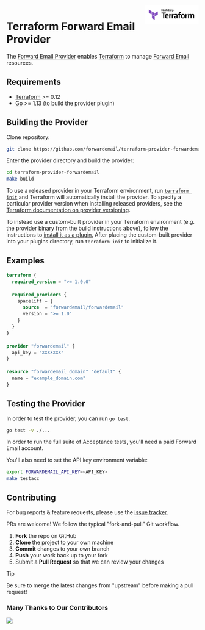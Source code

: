 <a href="https://terraform.io">
  <picture>
    <source media="(prefers-color-scheme: dark)" srcset=".github/terraform_logo_dark.svg">
    <source media="(prefers-color-scheme: light)" srcset=".github/terraform_logo_light.svg">
    <img src=".github/terraform_logo_light.svg" alt="Terraform logo" title="Terraform" align="right" height="50">
  </picture>
</a>

# Terraform Forward Email Provider

The [Forward Email Provider]([https://registry.terraform.io/providers/](https://registry.terraform.io/providers/forwardemail/forwardemail/latest)) enables [Terraform](https://terraform.io) to manage [Forward Email](https://forwardemail.net/) resources.

## Requirements

- [Terraform](https://www.terraform.io/downloads.html) >= 0.12
- [Go](https://golang.org/doc/install) >= 1.13 (to build the provider plugin)

## Building the Provider

Clone repository:

```sh
git clone https://github.com/forwardemail/terraform-provider-forwardemail.git
```

Enter the provider directory and build the provider:

```sh
cd terraform-provider-forwardemail
make build
```

To use a released provider in your Terraform environment, run [`terraform init`](https://www.terraform.io/docs/commands/init.html) and Terraform will automatically install the provider. To specify a particular provider version when installing released providers, see the [Terraform documentation on provider versioning](https://www.terraform.io/docs/configuration/providers.html#version-provider-versions).

To instead use a custom-built provider in your Terraform environment (e.g. the provider binary from the build instructions above), follow the instructions to [install it as a plugin.](https://www.terraform.io/docs/plugins/basics.html#installing-plugins) After placing the custom-built provider into your plugins directory, run `terraform init` to initialize it.

## Examples

```terraform
terraform {
  required_version = ">= 1.0.0"

  required_providers {
    spacelift = {
      source  = "forwardemail/forwardemail"
      version = ">= 1.0"
    }
  }
}

provider "forwardemail" {
  api_key = "XXXXXXX"
}

resource "forwardemail_domain" "default" {
  name = "example_domain.com"
}
```

## Testing the Provider

In order to test the provider, you can run `go test`.

```sh
go test -v ./...
```

In order to run the full suite of Acceptance tests, you'll need a paid Forward Email account.

You'll also need to set the API key environment variable:

```sh
export FORWARDEMAIL_API_KEY=<API_KEY>
make testacc
```

## Contributing

For bug reports & feature requests, please use the [issue tracker](https://github.com/forwardemail/terraform-provider-forwardemail/issues).

PRs are welcome! We follow the typical "fork-and-pull" Git workflow.
 1. **Fork** the repo on GitHub
 2. **Clone** the project to your own machine
 3. **Commit** changes to your own branch
 4. **Push** your work back up to your fork
 5. Submit a **Pull Request** so that we can review your changes

> [!TIP]
> Be sure to merge the latest changes from "upstream" before making a pull request!

### Many Thanks to Our Contributors

<a href="https://github.com/forwardemail/terraform-provider-forwardemail/graphs/contributors">
  <img src="https://contrib.rocks/image?repo=forwardemail/terraform-provider-forwardemail&max=24" />
</a>

